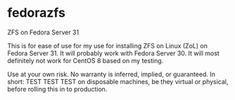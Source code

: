 # fedorazfs
ZFS on Fedora Server 31

This is for ease of use for my use for installing ZFS on Linux (ZoL) on Fedora Server 31. It will probably work with Fedora Server 30. It will most definitely not work for CentOS 8 based on my testing.

Use at your own risk. No warranty is inferred, implied, or guaranteed. In short: TEST TEST TEST on disposable machines, be they virtual or physical, before rolling this in to production.
